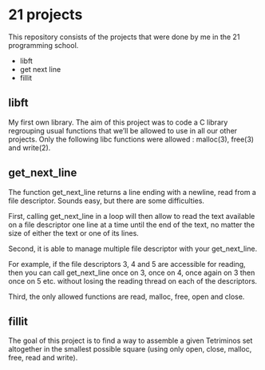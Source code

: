 # 21 projects

This repository consists of the projects that were done by me in the 21 programming school.

* libft
* get next line
* fillit


## libft
My first own library. The aim of this project was to code a C library regrouping usual functions that
we’ll be allowed to use in all our other projects. Only the following libc functions were allowed : malloc(3), free(3) and write(2).

## get_next_line
The function get_next_line returns a line ending with a newline, read from a file descriptor. Sounds easy, but there are some difficulties.

First, calling get_next_line in a loop will then allow to read the text available on a file descriptor one line at a time until the end of the text, no matter the size of either the text or one of its lines.

Second, it is able to manage multiple file descriptor with your get_next_line.

For example, if the file descriptors 3, 4 and 5 are accessible for reading, then you can call get_next_line once on 3, once on 4, once again on 3 then once on 5 etc. without losing the reading thread on each of the descriptors.

Third, the only allowed functions are read, malloc, free, open and close.

## fillit
The goal of this project is to find a way to assemble a given Tetriminos set altogether in the smallest possible square (using only open, close, malloc, free, read and write).
